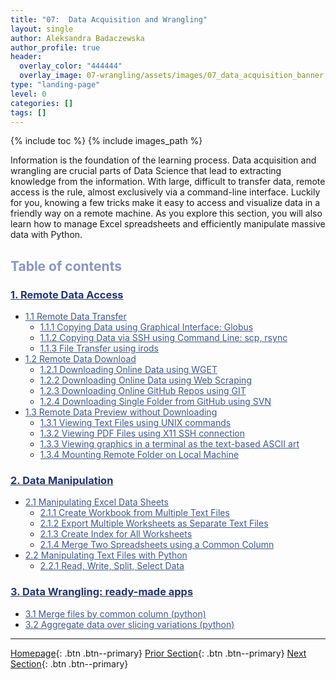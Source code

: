 ```yaml
---
title: "07:  Data Acquisition and Wrangling"
layout: single
author: Aleksandra Badaczewska
author_profile: true
header:
  overlay_color: "444444"
  overlay_image: 07-wrangling/assets/images/07_data_acquisition_banner.png
type: "landing-page"
level: 0
categories: []
tags: []
---
```



{% include toc %}
{% include images_path %}

Information is the foundation of the learning process. Data acquisition and wrangling are crucial parts of Data Science that lead to extracting knowledge from the information. With large, difficult to transfer data, remote access is the rule, almost exclusively via a command-line interface. Luckily for you, knowing a few tricks make it easy to access and visualize data in a friendly way on a remote machine. As you explore this section, you will also learn how to manage Excel spreadsheets and efficiently manipulate massive data with Python.


## <span style="color: #8997c1;">Table of contents</span>

### **<a href="01-FILE-ACCESS/01-remote-data-access" style="color: #24376b;">1. Remote Data Access</a>**
* <a href="01-FILE-ACCESS/02-0-remote-data-transfer" style="color: #3f5a8a;">1.1 Remote Data Transfer</a>
  * <a href="01-FILE-ACCESS/02-1-tutorial-copy-globus" style="color: #3f5a8a;">1.1.1 Copying Data using Graphical Interface: Globus</a>
  * <a href="01-FILE-ACCESS/02-2-tutorial-copy-ssh" style="color: #3f5a8a;">1.1.2 Copying Data via SSH using Command Line: scp, rsync</a>
  * <a href="01-FILE-ACCESS/02-3-tutorial-transfer-irods" style="color: #3f5a8a;">1.1.3 File Transfer using irods</a>
* <a href="01-FILE-ACCESS/03-0-remote-data-download" style="color: #3f5a8a;">1.2 Remote Data Download</a>
  * <a href="01-FILE-ACCESS/03-1-tutorial-download-wget" style="color: #3f5a8a;">1.2.1 Downloading Online Data using WGET</a>
  * <a href="01-FILE-ACCESS/03-2-tutorial-download-web-scraping" style="color: #3f5a8a;">1.2.2 Downloading Online Data using Web Scraping</a>
  * <a href="01-FILE-ACCESS/03-3-tutorial-download-github-repos-git" style="color: #3f5a8a;">1.2.3 Downloading Online GitHub Repos using GIT</a>
  * <a href="01-FILE-ACCESS/03-4-tutorial-download-github-folders-svn" style="color: #3f5a8a;">1.2.4 Downloading Single Folder from GitHub using SVN</a>
* <a href="01-FILE-ACCESS/04-0-remote-data-preview" style="color: #3f5a8a;">1.3 Remote Data Preview without Downloading</a>
  * <a href="01-FILE-ACCESS/04-1-tutorial-view-text-files-unix" style="color: #3f5a8a;">1.3.1 Viewing Text Files using UNIX commands</a>
  * <a href="01-FILE-ACCESS/04-2-tutorial-view-pdf-files-x11" style="color: #3f5a8a;">1.3.2 Viewing PDF Files using X11 SSH connection </a>
  * <a href="01-FILE-ACCESS/04-3-tutorial-view-graphic-files-terminal" style="color: #3f5a8a;">1.3.3 Viewing graphics in a terminal as the text-based ASCII art </a>
  * <a href="01-FILE-ACCESS/04-4-tutorial-mount-remote-folder" style="color: #3f5a8a;">1.3.4 Mounting Remote Folder on Local Machine</a>

### **<a href="02-DATA-MANIPULATION/01-data-manipulation" style="color: #24376b;">2. Data Manipulation</a>**
* <a href="02-DATA-MANIPULATION/01-EXCEL/01-manipulate-excel-sheets" style="color: #3f5a8a;">2.1 Manipulating Excel Data Sheets</a>
  * <a href="02-DATA-MANIPULATION/01-EXCEL/02-tutorial-create-workbook-from-multiple-files" style="color: #3f5a8a;">2.1.1 Create Workbook from Multiple Text Files</a>
  * <a href="02-DATA-MANIPULATION/01-EXCEL/03-tutorial-export-multiple-worksheets" style="color: #3f5a8a;">2.1.2 Export Multiple Worksheets as Separate Text Files</a>
  * <a href="02-DATA-MANIPULATION/01-EXCEL/04-tutorial-create-index-for-all-worksheets" style="color: #3f5a8a;">2.1.3 Create Index for All Worksheets</a>
  * <a href="02-DATA-MANIPULATION/01-EXCEL/05-tutorial-merge-spreadsheets-by-column" style="color: #3f5a8a;">2.1.4 Merge Two Spreadsheets using a Common Column</a>
* <a href="02-DATA-MANIPULATION/02-PYTHON/01-manipulate-data-with-python" style="color: #3f5a8a;">2.2 Manipulating Text Files with Python</a>
  * <a href="02-DATA-MANIPULATION/02-PYTHON/02-tutorial-read-write-split-select-data" style="color: #3f5a8a;">2.2.1 Read, Write, Split, Select Data</a>

### **<a href="03-DATA-WRANGLING-APPS/00-data-wrangling-apps" style="color: #24376b;">3. Data Wrangling: ready-made apps</a>**
  * <a href="03-DATA-WRANGLING-APPS/01-merge-data-py" style="color: #3f5a8a;">3.1 Merge files by common column (python)</a>
  * <a href="03-DATA-WRANGLING-APPS/02-slice-or-bin-data-py" style="color: #3f5a8a;">3.2 Aggregate data over slicing variations (python)</a>


---

[Homepage](../index.md){: .btn  .btn--primary}
[Prior Section](../06-IntroToHPC/00-IntroToHPC-LandingPage){: .btn  .btn--primary}
[Next Section](../08-DataVisualization/00-DataVisualization-LandingPage){: .btn  .btn--primary}
